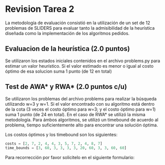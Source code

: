 # Revision Tarea 2

La metodología de evaluación consistió en la utilización de un set de 12 problemas de SLIDERS para evaluar tanto la admisibilidad de la heurística diseñada como la implementación de los algoritmos pedidos.

## Evaluacion de la heurística (2.0 puntos)
Se utilizaron los estados iniciales contenidos en el archivo problems.py para estimar un valor heurístico. Si el valor estimado es menor o igual al costo óptimo de esa solucion suma 1 punto (de 12 en total)

## Test de AWA* y RWA* (2.0 puntos c/u)
Se utilizaron los problemas del archivo problems para realizar la búsqueda utilizando w=3 y w=1. Si el valor encontrado con su algoritmo está dentro de la cota (3 veces el costo óptimo para w=3; y el costo óptimo para w=1) suma 1 punto (de 24 en total). En el caso de RWA* se utilizó la misma metodología.
Para ámbos algoritmos, se utilizó un timebound de acuerdo al problema, tiempo suficientemente alto para encontrar una solución óptima.

Los costos óptimos y los timebound son los siguientes:
```python
costs = [2, 7, 2, 4, 4, 3, 5, 7, 2, 4, 8, 7]
time_bounds = [3, 60, 3, 3, 3, 3, 20, 60, 3, 3, 60, 60]
```

Para recorrección por favor solicitelo en el siguiente formulario:

